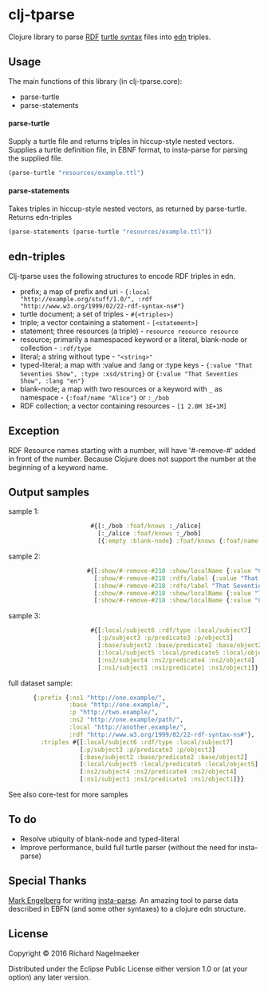 # clj-tparse

Clojure library to parse [RDF](https://www.w3.org/TR/rdf11-concepts/) [turtle syntax](https://www.w3.org/TR/turtle/) files into [edn](https://github.com/edn-format/edn) triples.

## Usage

The main functions of this library (in clj-tparse.core):
- parse-turtle
- parse-statements

#### parse-turtle
Supply a turtle file and returns triples in hiccup-style nested vectors.
Supplies a turtle definition file, in EBNF format, to insta-parse for parsing the supplied file.

```clojure
(parse-turtle "resources/example.ttl")
```

#### parse-statements
Takes triples in hiccup-style nested vectors, as returned by parse-turtle. Returns edn-triples

```clojure
(parse-statements (parse-turtle "resources/example.ttl"))
```

## edn-triples
Clj-tparse uses the following structures to encode RDF triples in edn.
- prefix; a map of prefix and uri - `{:local "http://example.org/stuff/1.0/", :rdf "http://www.w3.org/1999/02/22-rdf-syntax-ns#"}`
- turtle document; a set of triples - `#{<triples>}`
- triple; a vector containing a statement - `[<statement>]`
- statement; three resources (a triple) - `resource resource resource`
- resource; primarily a namespaced keyword or a literal, blank-node or collection - `:rdf/type`
- literal; a string without type - `"<string>"`
- typed-literal; a map with :value and :lang or :type keys - `{:value "That Seventies Show", :type :xsd/string}` or `{:value "That Seventies Show", :lang "en"}`
- blank-node; a map with two resources or a keyword with `_` as namespace - `{:foaf/name "Alice"}` or `:_/bob`
- RDF collection; a vector containing resources - `[1 2.0M 3E+1M]`

## Exception
RDF Resource names starting with a number, will have '#-remove-#' added in front of the number. 
Because Clojure does not support the number at the beginning of a keyword name.

## Output samples
sample 1:
```clojure
                       #{[:_/bob :foaf/knows :_/alice]
                         [:_/alice :foaf/knows :_/bob]
                         [{:empty :blank-node} :foaf/knows {:foaf/name "Bob"}]}
```

sample 2:
```clojure
                      #{[:show/#-remove-#218 :show/localName {:value "Cette Série des Années Soixante-dix", :lang "fr"}]
                        [:show/#-remove-#218 :rdfs/label {:value "That Seventies Show", :type :xsd/string}]
                        [:show/#-remove-#218 :rdfs/label "That Seventies Show"]
                        [:show/#-remove-#218 :show/localName {:value "That Seventies Show", :lang "en"}]
                        [:show/#-remove-#218 :show/localName {:value "Cette Série des Années Septante", :lang "fr-be"}]}
```

sample 3:
```clojure
                       #{[:local/subject6 :rdf/type :local/subject7]
                         [:p/subject3 :p/predicate3 :p/object3]
                         [:base/subject2 :base/predicate2 :base/object2]
                         [:local/subject5 :local/predicate5 :local/object5]
                         [:ns2/subject4 :ns2/predicate4 :ns2/object4]
                         [:ns1/subject1 :ns1/predicate1 :ns1/object1]}
```

full dataset sample:
```clojure
       {:prefix {:ns1 "http://one.example/",
                 :base "http://one.example/",
                 :p "http://two.example/",
                 :ns2 "http://one.example/path/",
                 :local "http://another.example/",
                 :rdf "http://www.w3.org/1999/02/22-rdf-syntax-ns#"},
         :triples #{[:local/subject6 :rdf/type :local/subject7]
                    [:p/subject3 :p/predicate3 :p/object3]
                    [:base/subject2 :base/predicate2 :base/object2]
                    [:local/subject5 :local/predicate5 :local/object5]
                    [:ns2/subject4 :ns2/predicate4 :ns2/object4]
                    [:ns1/subject1 :ns1/predicate1 :ns1/object1]}}
```
See also core-test for more samples

## To do
- Resolve ubiquity of blank-node and typed-literal
- Improve performance, build full turtle parser (without the need for insta-parse)

## Special Thanks
[Mark Engelberg](https://github.com/Engelberg) for writing [insta-parse](https://github.com/Engelberg/instaparse#instaparse-143). An amazing tool to parse data described in EBFN (and some other syntaxes) to a clojure edn structure.


## License

Copyright © 2016 Richard Nagelmaeker

Distributed under the Eclipse Public License either version 1.0 or (at
your option) any later version.
